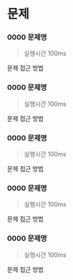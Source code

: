 # 문제
### 0000 문제명
> 실행시간 100ms

문제 접근 방법

### 0000 문제명
> 실행시간 100ms

문제 접근 방법

### 0000 문제명
> 실행시간 100ms

문제 접근 방법

### 0000 문제명
> 실행시간 100ms

문제 접근 방법

### 0000 문제명
> 실행시간 100ms

문제 접근 방법